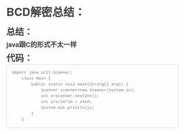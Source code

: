 <html lang="en"><head>
    <meta charset="UTF-8">
    <title></title>
<style id="system" type="text/css">h1,h2,h3,h4,h5,h6,p,blockquote {    margin: 0;    padding: 0;}body {    font-family: "Helvetica Neue", Helvetica, "Hiragino Sans GB", Arial, sans-serif;    font-size: 13px;    line-height: 18px;    color: #737373;    margin: 10px 13px 10px 13px;}a {    color: #0069d6;}a:hover {    color: #0050a3;    text-decoration: none;}a img {    border: none;}p {    margin-bottom: 9px;}h1,h2,h3,h4,h5,h6 {    color: #404040;    line-height: 36px;}h1 {    margin-bottom: 18px;    font-size: 30px;}h2 {    font-size: 24px;}h3 {    font-size: 18px;}h4 {    font-size: 16px;}h5 {    font-size: 14px;}h6 {    font-size: 13px;}hr {    margin: 0 0 19px;    border: 0;    border-bottom: 1px solid #ccc;}blockquote {    padding: 13px 13px 21px 15px;    margin-bottom: 18px;    font-family:georgia,serif;    font-style: italic;}blockquote:before {    content:"C";    font-size:40px;    margin-left:-10px;    font-family:georgia,serif;    color:#eee;}blockquote p {    font-size: 14px;    font-weight: 300;    line-height: 18px;    margin-bottom: 0;    font-style: italic;}code, pre {    font-family: Monaco, Andale Mono, Courier New, monospace;}code {    background-color: #fee9cc;    color: rgba(0, 0, 0, 0.75);    padding: 1px 3px;    font-size: 12px;    -webkit-border-radius: 3px;    -moz-border-radius: 3px;    border-radius: 3px;}pre {    display: block;    padding: 14px;    margin: 0 0 18px;    line-height: 16px;    font-size: 11px;    border: 1px solid #d9d9d9;    white-space: pre-wrap;    word-wrap: break-word;}pre code {    background-color: #fff;    color:#737373;    font-size: 11px;    padding: 0;}@media screen and (min-width: 768px) {    body {        width: 748px;        margin:10px auto;    }}</style><style id="custom" type="text/css"></style></head>
<body marginheight="0"><h1>BCD解密总结：</h1>
<h2>总结：</h2>
<h3>java跟C的形式不太一样</h3>
<h2>代码：</h2>
<pre><code>import java.util.Scanner;
    class Main {
        public static void main(String[] args) {
            Scanner scanner=new Scanner(System.in);
            int x=scanner.nextInt();
            int y=x/16*10 + x%16;
            System.out.println(y);
        }
    }</code></pre>
</body></html>